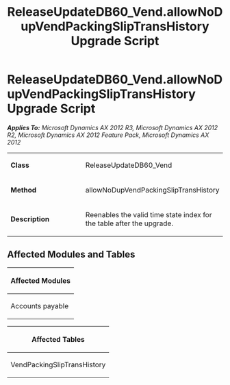 ﻿---
title: ReleaseUpdateDB60_Vend.allowNoDupVendPackingSlipTransHistory Upgrade Script
TOCTitle: ReleaseUpdateDB60_Vend.allowNoDupVendPackingSlipTransHistory Upgrade Script
ms:assetid: d458fe93-12cf-0b85-b533-d73a3609a890
ms:mtpsurl: https://msdn.microsoft.com/en-us/library/JJ687019(v=AX.60)
ms:contentKeyID: 49711468
ms.date: 05/18/2015
mtps_version: v=AX.60
---

# ReleaseUpdateDB60\_Vend.allowNoDupVendPackingSlipTransHistory Upgrade Script 


_**Applies To:** Microsoft Dynamics AX 2012 R3, Microsoft Dynamics AX 2012 R2, Microsoft Dynamics AX 2012 Feature Pack, Microsoft Dynamics AX 2012_

<table>
<colgroup>
<col style="width: 50%" />
<col style="width: 50%" />
</colgroup>
<tbody>
<tr class="odd">
<td><p><strong>Class</strong></p></td>
<td><p>ReleaseUpdateDB60_Vend</p></td>
</tr>
<tr class="even">
<td><p><strong>Method</strong></p></td>
<td><p>allowNoDupVendPackingSlipTransHistory</p></td>
</tr>
<tr class="odd">
<td><p><strong>Description</strong></p></td>
<td><p>Reenables the valid time state index for the table after the upgrade.</p></td>
</tr>
</tbody>
</table>


## Affected Modules and Tables

<table>
<colgroup>
<col style="width: 100%" />
</colgroup>
<thead>
<tr class="header">
<th><p>Affected Modules</p></th>
</tr>
</thead>
<tbody>
<tr class="odd">
<td><p>Accounts payable</p></td>
</tr>
</tbody>
</table>


<table>
<colgroup>
<col style="width: 100%" />
</colgroup>
<thead>
<tr class="header">
<th><p>Affected Tables</p></th>
</tr>
</thead>
<tbody>
<tr class="odd">
<td><p>VendPackingSlipTransHistory</p></td>
</tr>
</tbody>
</table>

  


